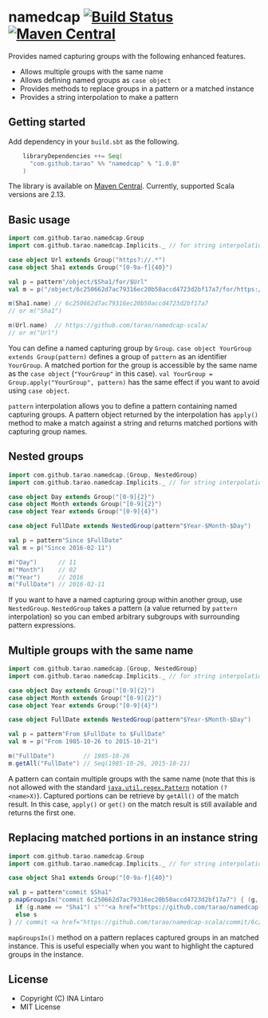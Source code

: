namedcap [![Build Status][CI-img]][CI] [![Maven Central][maven-img]][maven]
========

Provides named capturing groups with the following enhanced features.

- Allows multiple groups with the same name
- Allows defining named groups as `case object`
- Provides methods to replace groups in a pattern or a matched instance
- Provides a string interpolation to make a pattern

Getting started
---------------

Add dependency in your `build.sbt` as the following.

```scala
    libraryDependencies ++= Seq(
      "com.github.tarao" %% "namedcap" % "1.0.0"
    )
```

The library is available on [Maven Central][maven].  Currently,
supported Scala versions are 2.13.

Basic usage
-----------

```scala
import com.github.tarao.namedcap.Group
import com.github.tarao.namedcap.Implicits._ // for string interpolation

case object Url extends Group("https?://.*")
case object Sha1 extends Group("[0-9a-f]{40}")

val p = pattern"/object/$Sha1/for/$Url"
val m = p("/object/6c250662d7ac79316ec20b50accd4723d2bf17a7/for/https://github.com/tarao/namedcap-scala/")

m(Sha1.name) // 6c250662d7ac79316ec20b50accd4723d2bf17a7
// or m("Sha1")

m(Url.name)  // https://github.com/tarao/namedcap-scala/
// or m("Url")
```

You can define a named capturing group by `Group`.  `case object
YourGroup extends Group(pattern)` defines a group of `pattern` as an
identifier `YourGroup`.  A matched portion for the group is accessible
by the same name as the `case object` (`"YourGroup"` in this case).
`val YourGroup = Group.apply("YourGroup", pattern)` has the same
effect if you want to avoid using `case object`.

`pattern` interpolation allows you to define a pattern containing
named capturing groups.  A pattern object returned by the
interpolation has `apply()` method to make a match against a string
and returns matched portions with capturing group names.

Nested groups
-------------

```scala
import com.github.tarao.namedcap.{Group, NestedGroup}
import com.github.tarao.namedcap.Implicits._ // for string interpolation

case object Day extends Group("[0-9]{2}")
case object Month extends Group("[0-9]{2}")
case object Year extends Group("[0-9]{4}")

case object FullDate extends NestedGroup(pattern"$Year-$Month-$Day")

val p = pattern"Since $FullDate"
val m = p("Since 2016-02-11")

m("Day")      // 11
m("Month")    // 02
m("Year")     // 2016
m("FullDate") // 2016-02-11
```

If you want to have a named capturing group within another group, use
`NestedGroup`.  `NestedGroup` takes a pattern (a value returned by
`pattern` interpolation) so you can embed arbitrary subgroups with
surrounding pattern expressions.

Multiple groups with the same name
----------------------------------

```scala
import com.github.tarao.namedcap.{Group, NestedGroup}
import com.github.tarao.namedcap.Implicits._ // for string interpolation

case object Day extends Group("[0-9]{2}")
case object Month extends Group("[0-9]{2}")
case object Year extends Group("[0-9]{4}")

case object FullDate extends NestedGroup(pattern"$Year-$Month-$Day")

val p = pattern"From $FullDate to $FullDate"
val m = p("From 1985-10-26 to 2015-10-21")

m("FullDate")        // 1985-10-26
m.getAll("FullDate") // Seq(1985-10-26, 2015-10-21)
```

A pattern can contain multiple groups with the same name (note that
this is not allowed with the standard
[`java.util.regex.Pattern`][java-regex] notation `(?<name>X)`).
Captured portions can be retrieve by `getAll()` of the match result.
In this case, `apply()` or `get()` on the match result is still
available and returns the first one.

Replacing matched portions in an instance string
------------------------------------------------

```scala
import com.github.tarao.namedcap.Group
import com.github.tarao.namedcap.Implicits._ // for string interpolation

case object Sha1 extends Group("[0-9a-f]{40}")

val p = pattern"commit $Sha1"
p.mapGroupsIn("commit 6c250662d7ac79316ec20b50accd4723d2bf17a7") { (g, s) =>
  if (g.name == "Sha1") s"""<a href="https://github.com/tarao/namedcap-scala/commit/$s">$s</a>"""
  else s
} // commit <a href="https://github.com/tarao/namedcap-scala/commit/6c250662d7ac79316ec20b50accd4723d2bf17a7">6c250662d7ac79316ec20b50accd4723d2bf17a7</a>
```

`mapGroupsIn()` method on a pattern replaces captured groups in an
matched instance.  This is useful especially when you want to
highlight the captured groups in the instance.

License
-------

- Copyright (C) INA Lintaro
- MIT License

[CI]: https://github.com/tarao/namedcap-scala/actions/workflows/ci.yaml
[CI-img]: https://github.com/tarao/namedcap-scala/actions/workflows/ci.yaml/badge.svg
[coverage]: https://coveralls.io/github/tarao/namedcap-scala?branch=master
[coverage-img]: https://coveralls.io/repos/tarao/namedcap-scala/badge.svg?branch=master&service=github
[maven]: https://maven-badges.herokuapp.com/maven-central/com.github.tarao/namedcap_2.13
[maven-img]: https://maven-badges.herokuapp.com/maven-central/com.github.tarao/namedcap_2.13/badge.svg

[java-regex]: https://docs.oracle.com/javase/8/docs/api/java/util/regex/Pattern.html

